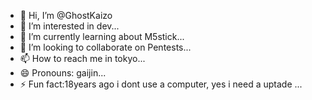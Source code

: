 - 👋 Hi, I’m @GhostKaizo
- 👀 I’m interested in dev...
- 🌱 I’m currently learning about M5stick...
- 💞️ I’m looking to collaborate on Pentests...
- 📫 How to reach me in tokyo...
- 😄 Pronouns: gaijin...
- ⚡ Fun fact:18years ago i dont use a computer, yes i need a uptade ...

<!---
GhostKaizo/GhostKaizo is a ✨ special ✨ repository because its `README.md` (this file) appears on your GitHub profile.
You can click the Preview link to take a look at your changes.
--->
